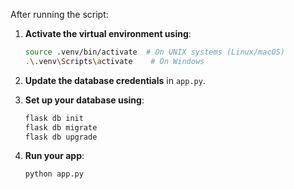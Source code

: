 After running the script:

1. **Activate the virtual environment using**:

    ```bash
    source .venv/bin/activate  # On UNIX systems (Linux/macOS)
    .\.venv\Scripts\activate    # On Windows
    ```

2. **Update the database credentials** in `app.py`.

3. **Set up your database using**:

    ```bash
    flask db init
    flask db migrate
    flask db upgrade
    ```

4. **Run your app**:

    ```bash
    python app.py
    ```
